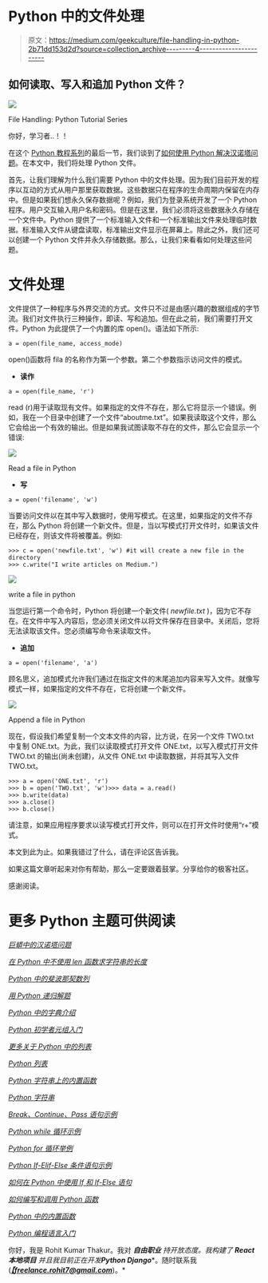 # Python 中的文件处理

> 原文：<https://medium.com/geekculture/file-handling-in-python-2b71dd153d2d?source=collection_archive---------4----------------------->

## 如何读取、写入和追加 Python 文件？

![](img/b73af1191d19d31b0f86b7241dfb0856.png)

File Handling: Python Tutorial Series

你好，学习者..！！

在这个 [Python 教程系列](https://ninza7.medium.com/list/python-tutorial-d0976d26559b)的最后一节，我们谈到了[如何使用 Python 解决汉诺塔问题](https://faun.pub/problem-of-tower-of-hanoi-in-python-d43b1b89a4d7)。在本文中，我们将处理 Python 文件。

首先，让我们理解为什么我们需要 Python 中的文件处理。因为我们目前开发的程序以互动的方式从用户那里获取数据。这些数据只在程序的生命周期内保留在内存中。但是如果我们想永久保存数据呢？例如，我们为登录系统开发了一个 Python 程序。用户交互输入用户名和密码。但是在这里，我们必须将这些数据永久存储在一个文件中。Python 提供了一个标准输入文件和一个标准输出文件来处理临时数据。标准输入文件从键盘读取，标准输出文件显示在屏幕上。除此之外，我们还可以创建一个 Python 文件并永久存储数据。那么，让我们来看看如何处理这些问题。

# 文件处理

文件提供了一种程序与外界交流的方式。文件只不过是由感兴趣的数据组成的字节流。我们对文件执行三种操作，即读、写和追加。但在此之前，我们需要打开文件。Python 为此提供了一个内置的库 open()。语法如下所示:

```
a = open(file_name, access_mode)
```

open()函数将 fila 的名称作为第一个参数。第二个参数指示访问文件的模式。

*   **读作**

```
a = open(file_name, 'r')
```

read (r)用于读取现有文件。如果指定的文件不存在，那么它将显示一个错误。例如，我在一个目录中创建了一个文件“aboutme.txt”。如果我读取这个文件，那么它会给出一个有效的输出。但是如果我试图读取不存在的文件，那么它会显示一个错误:

![](img/42e6d4ab29fb1fb0e3babdd36dece132.png)

Read a file in Python

*   **写**

```
a = open('filename', 'w')
```

当要访问文件以在其中写入数据时，使用写模式。在这里，如果指定的文件不存在，那么 Python 将创建一个新文件。但是，当以写模式打开文件时，如果该文件已经存在，则该文件将被覆盖。例如:

```
>>> c = open('newfile.txt', 'w') #it will create a new file in the             directory
>>> c.write("I write articles on Medium.")
```

![](img/8ae22d10e587397adbfab33eb97594ad.png)

write a file in python

当您运行第一个命令时，Python 将创建一个新文件( *newfile.txt* )，因为它不存在。在文件中写入内容后，您必须关闭文件以将文件保存在目录中。关闭后，您将无法读取该文件。您必须编写命令来读取文件。

*   **追加**

```
a = open('filename', 'a')
```

顾名思义，追加模式允许我们通过在指定文件的末尾追加内容来写入文件。就像写模式一样，如果指定的文件不存在，它将创建一个新文件。

![](img/8548f0759ef29d04e7a86ff68a3bae71.png)

Append a file in Python

现在，假设我们希望复制一个文本文件的内容，比方说，在另一个文件 TWO.txt 中复制 ONE.txt。为此，我们以读取模式打开文件 ONE.txt，以写入模式打开文件 TWO.txt 的输出(尚未创建)，从文件 ONE.txt 中读取数据，并将其写入文件 TWO.txt。

```
>>> a = open('ONE.txt', 'r')
>>> b = open('TWO.txt', 'w')>>> data = a.read()
>>> b.write(data)
>>> a.close()
>>> b.close()
```

请注意，如果应用程序要求以读写模式打开文件，则可以在打开文件时使用“r+”模式。

本文到此为止。如果我错过了什么，请在评论区告诉我。

如果这篇文章听起来对你有帮助，那么一定要跟着鼓掌。分享给你的极客社区。

感谢阅读。

# 更多 Python 主题可供阅读

[*巨蟒中的汉诺塔问题*](https://faun.pub/problem-of-tower-of-hanoi-in-python-d43b1b89a4d7)

[*在 Python 中不使用 len 函数求字符串的长度*](https://python.plainenglish.io/find-the-length-of-string-without-using-len-function-in-python-e9621e1fa0c8)

[*Python 中的斐波那契数列*](/geekculture/fibonacci-sequence-in-python-e772808c71e6)

[*用 Python 递归解题*](https://ninza7.medium.com/recursive-approach-to-solve-a-problem-in-python-c130828064fe)

[*Python 中的字典介绍*](https://python.plainenglish.io/dictionary-in-python-baa5b05067f8)

[*Python 初学者元组入门*](https://ninza7.medium.com/an-introduction-to-tuples-in-python-for-beginners-5b4a02957e50)

[*更多关于 Python 中的列表*](https://ninza7.medium.com/more-about-lists-in-python-18c34b350518)

[*Python 列表*](https://ninza7.medium.com/list-in-python-e1e554585926)

[*Python 字符串上的内置函数*](https://python.plainenglish.io/built-in-functions-on-python-strings-1269f06c51fb)

[*Python 字符串*](https://python.plainenglish.io/python-strings-53394b90c883)

[*Break、Continue、Pass 语句示例*](https://python.plainenglish.io/python-break-continue-and-pass-statements-with-examples-a856f8b07692)

[*Python while 循环示例*](https://python.plainenglish.io/understanding-while-loop-in-python-with-examples-40c518acee88)

[*Python for 循环举例*](https://python.plainenglish.io/for-loop-in-python-programming-language-with-examples-ca869431f09d)

[*Python If-Elif-Else 条件语句示例*](https://python.plainenglish.io/python-if-elif-else-conditional-statement-with-example-6c55606e3420)

[*如何在 Python 中使用 If 和 If-Else 语句*](https://python.plainenglish.io/python-if-else-conditional-statement-a3142520ee1d)

[*如何编写和调用 Python 函数*](https://python.plainenglish.io/how-to-write-a-python-function-and-call-it-da2553cd354)

[*Python 中的内置函数*](https://python.plainenglish.io/all-about-python-built-in-functions-e424d7142870)

[*Python 编程语言入门*](https://python.plainenglish.io/get-started-with-python-programming-language-2b6b9e7d3e7e)

你好，我是 Rohit Kumar Thakur。我对 ***自由职业*** *持开放态度。我构建了* ***React 本地项目*** *并且我目前正在开发****Python Django****。随时联系我(*[***【freelance.rohit7@gmail.com***](mailto:freelance.rohit7@gmail.com)*)。*
